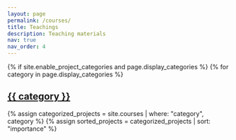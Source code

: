 ```yaml
---
layout: page
permalink: /courses/
title: Teachings
description: Teaching materials
nav: true
nav_order: 4
---
```


<!-- <ul>
<li>[<a href="/teaching/2024-fall-cv">CIS 4930/CIS 5930: Computer Vision</a>]</li>
</ul> -->

<!-- pages/projects.md -->
<div class="courses">
{% if site.enable_project_categories and page.display_categories %}
  <!-- Display categorized projects -->
  {% for category in page.display_categories %}
  <a id="{{ category }}" href=".#{{ category }}">
    <h2 class="category">{{ category }}</h2>
  </a>
  {% assign categorized_projects = site.courses | where: "category", category %}
  {% assign sorted_projects = categorized_projects | sort: "importance" %}
</div>